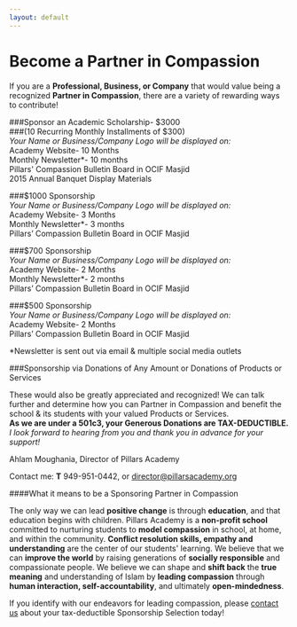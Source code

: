 ```yaml
---
layout: default
---
```


# Become a Partner in Compassion

If you are a **Professional, Business, or Company** that would value being a recognized **Partner in Compassion**, there are a variety of rewarding ways to contribute!

###Sponsor an Academic Scholarship- $3000  
###(10 Recurring Monthly Installments of $300)  
*Your Name or Business/Company Logo will be displayed on:*  
Academy Website- 10 Months  
Monthly Newsletter*- 10 months  
Pillars' Compassion Bulletin Board in OCIF Masjid  
2015 Annual Banquet Display Materials  

###$1000 Sponsorship  
*Your Name or Business/Company Logo will be displayed on:*  
Academy Website- 3 Months  
Monthly Newsletter*- 3 months  
Pillars’ Compassion Bulletin Board in OCIF Masjid  

###$700 Sponsorship  
*Your Name or Business/Company Logo will be displayed on:*  
Academy Website- 2 Months  
Monthly Newsletter*- 2 months  
Pillars’ Compassion Bulletin Board in OCIF Masjid  

###$500 Sponsorship  
*Your Name or Business/Company Logo will be displayed on:*  
Academy Website- 2 Months  
Pillars’ Compassion Bulletin Board in OCIF Masjid  

*Newsletter is sent out via email & multiple social media outlets

###Sponsorship via Donations of Any Amount or Donations of Products or Services

These would also be greatly appreciated and recognized! We can talk further and determine how you can Partner in Compassion and benefit the school & its students with your valued Products or Services.  
**As we are under a 501c3, your Generous Donations are TAX-DEDUCTIBLE.**  
*I look forward to hearing from you and thank you in advance for your support!*  

Ahlam Moughania, Director of Pillars Academy

Contact me: **T** 949-951-0442, or <director@pillarsacademy.org>

####What it means to be a Sponsoring Partner in Compassion

The only way we can lead **positive change** is through **education**, and that education begins with children. Pillars Academy is a **non-profit school** committed to nurturing students to **model compassion** in school, at home, and within the community. **Conflict resolution skills, empathy and understanding** are the center of our students' learning. We believe that we can **improve the world** by raising generations of **socially responsible** and compassionate people. We believe we can shape and **shift back** the **true meaning** and understanding of Islam by **leading compassion** through **human interaction, self-accountability**, and ultimately **open-mindedness**.



If you identify with our endeavors for leading compassion, please [contact us](www.pillarsacademy.org) about your tax-deductible Sponsorship Selection today!
